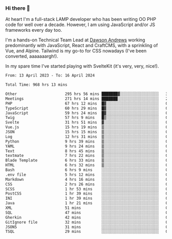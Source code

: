### Hi there 👋

<!--
**JamesNock/JamesNock** is a ✨ _special_ ✨ repository because its `README.md` (this file) appears on your GitHub profile.

Here are some ideas to get you started:

- 🔭 I’m currently working on ...
- 🌱 I’m currently learning ...
- 👯 I’m looking to collaborate on ...
- 🤔 I’m looking for help with ...
- 💬 Ask me about ...
- 📫 How to reach me: ...
- 😄 Pronouns: ...
- ⚡ Fun fact: ...
-->
At heart I'm a full-stack LAMP developer who has been writing OO PHP code for well over a decade. However, I am using JavaScript and/or JS frameworks every day too.

I'm a hands-on Technical Team Lead at [Dawson Andrews](https://www.dawsonandrews.com/) working predominantly with JavaScript, React and CraftCMS, with a sprinkling of Vue, and Alpine. Tailwind is my go-to for CSS nowadays (I've been converted, aaaaaaargh!).

In my spare time I've started playing with SvelteKit (it's very, very, nice!).

<!--START_SECTION:waka-->

```txt
From: 13 April 2023 - To: 16 April 2024

Total Time: 968 hrs 13 mins

Other                     295 hrs 56 mins ███████▓░░░░░░░░░░░░░░░░░   30.57 %
Meetings                  271 hrs 14 mins ███████░░░░░░░░░░░░░░░░░░   28.02 %
PHP                       67 hrs 12 mins  █▓░░░░░░░░░░░░░░░░░░░░░░░   06.94 %
TypeScript                60 hrs 29 mins  █▓░░░░░░░░░░░░░░░░░░░░░░░   06.25 %
JavaScript                59 hrs 24 mins  █▓░░░░░░░░░░░░░░░░░░░░░░░   06.14 %
Twig                      57 hrs 9 mins   █▒░░░░░░░░░░░░░░░░░░░░░░░   05.90 %
Svelte                    31 hrs 51 mins  ▓░░░░░░░░░░░░░░░░░░░░░░░░   03.29 %
Vue.js                    15 hrs 19 mins  ▒░░░░░░░░░░░░░░░░░░░░░░░░   01.58 %
JSON                      15 hrs 15 mins  ▒░░░░░░░░░░░░░░░░░░░░░░░░   01.58 %
Log                       12 hrs 31 mins  ▒░░░░░░░░░░░░░░░░░░░░░░░░   01.29 %
Python                    9 hrs 39 mins   ▒░░░░░░░░░░░░░░░░░░░░░░░░   01.00 %
YAML                      9 hrs 24 mins   ▒░░░░░░░░░░░░░░░░░░░░░░░░   00.97 %
Text                      8 hrs 45 mins   ▒░░░░░░░░░░░░░░░░░░░░░░░░   00.91 %
textmate                  7 hrs 22 mins   ▒░░░░░░░░░░░░░░░░░░░░░░░░   00.76 %
Blade Template            6 hrs 33 mins   ▒░░░░░░░░░░░░░░░░░░░░░░░░   00.68 %
HTML                      6 hrs 32 mins   ▒░░░░░░░░░░░░░░░░░░░░░░░░   00.68 %
Bash                      6 hrs 9 mins    ░░░░░░░░░░░░░░░░░░░░░░░░░   00.64 %
.env file                 5 hrs 12 mins   ░░░░░░░░░░░░░░░░░░░░░░░░░   00.54 %
Markdown                  4 hrs 16 mins   ░░░░░░░░░░░░░░░░░░░░░░░░░   00.44 %
CSS                       2 hrs 26 mins   ░░░░░░░░░░░░░░░░░░░░░░░░░   00.25 %
SCSS                      1 hr 53 mins    ░░░░░░░░░░░░░░░░░░░░░░░░░   00.20 %
PostCSS                   1 hr 39 mins    ░░░░░░░░░░░░░░░░░░░░░░░░░   00.17 %
INI                       1 hr 39 mins    ░░░░░░░░░░░░░░░░░░░░░░░░░   00.17 %
Java                      1 hr 21 mins    ░░░░░░░░░░░░░░░░░░░░░░░░░   00.14 %
XML                       51 mins         ░░░░░░░░░░░░░░░░░░░░░░░░░   00.09 %
SQL                       47 mins         ░░░░░░░░░░░░░░░░░░░░░░░░░   00.08 %
Gherkin                   42 mins         ░░░░░░░░░░░░░░░░░░░░░░░░░   00.07 %
GitIgnore file            32 mins         ░░░░░░░░░░░░░░░░░░░░░░░░░   00.06 %
JSON5                     31 mins         ░░░░░░░░░░░░░░░░░░░░░░░░░   00.05 %
TSQL                      29 mins         ░░░░░░░░░░░░░░░░░░░░░░░░░   00.05 %
```

<!--END_SECTION:waka-->
